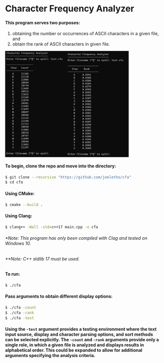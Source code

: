 # Character Frequency Analyzer

#### This program serves two purposes: 
1) obtaining the number or occurrences of ASCII characters in a given file, and 
2) obtain the rank of ASCII characters in given file.

<img align="left" width="200" height="343" src="https://github.com/joeletho/cfa/blob/main/assets/images/cfa_count.png">
<img align="center" width="200" height="343" src="https://github.com/joeletho/cfa/blob/main/assets/images/cfa_rank.png">

#### To begin, clone the repo and move into the directory:
```bash
$ git clone --recursive "https://github.com/joeletho/cfa"
$ cd cfa
```
#### Using CMake:
```bash
$ cmake --build .
```

#### Using Clang:
```bash
$ clang++ -Wall -std=c++17 main.cpp -o cfa
```
###### _*Note: This program has only been compiled with Clag and tested on Windows 10._
###### _**Note: C++ stdlib 17 must be used._

#### To run:
```bash
$ ./cfa
```
#### Pass arguments to obtain different display options:
```bash
$ ./cfa -count
$ ./cfa -rank
$ ./cfa -test
```
#### Using the `-test` argument provides a testing environment where the text input source, display and character parsing options, and sort methods can be selected explicitly. The `-count` and `-rank` arguments provide only a single role, in which a given file is analyzed and displays results in alphabetical order. This could be expanded to allow for additional arguments specifying the analysis criteria.
